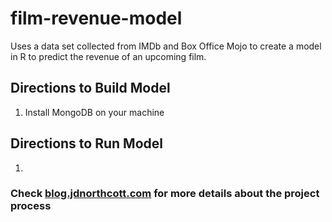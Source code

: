 # film-revenue-model
Uses a data set collected from IMDb and Box Office Mojo to create a model in R to predict the revenue of an upcoming film.

## Directions to Build Model
1. Install MongoDB on your machine

## Directions to Run Model
1.

### Check [blog.jdnorthcott.com](http://blog.jdnorthcott.com/search/label/Final%20Project) for more details about the project process
